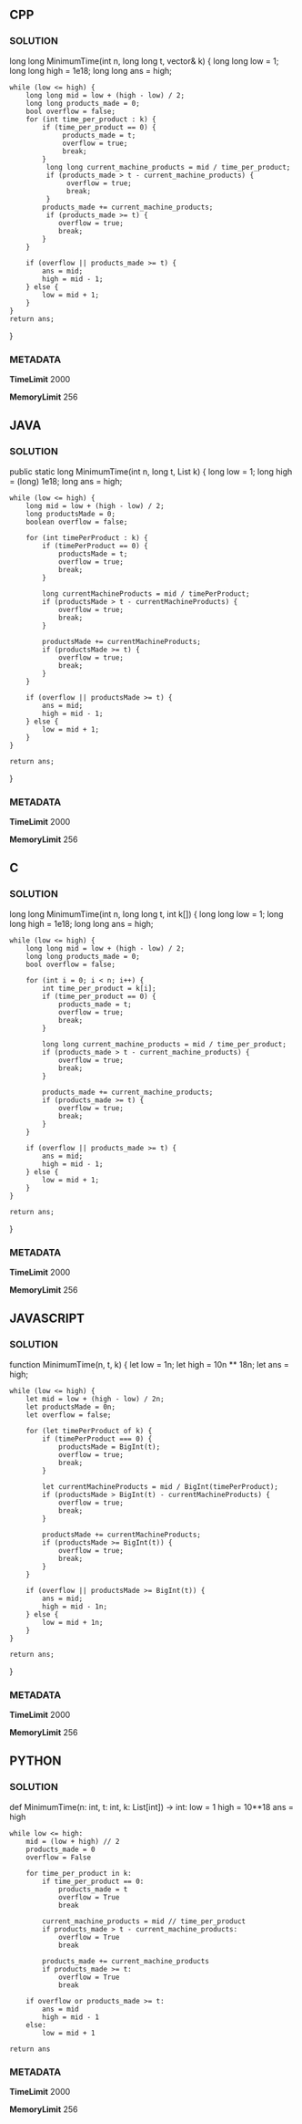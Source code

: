 ## CPP

### SOLUTION

long long MinimumTime(int n, long long t, vector<int>& k) {
    long long low = 1;
    long long high = 1e18;
    long long ans = high;

    while (low <= high) {
        long long mid = low + (high - low) / 2;
        long long products_made = 0;
        bool overflow = false;
        for (int time_per_product : k) {
            if (time_per_product == 0) {
                 products_made = t;
                 overflow = true;
                 break;
            }
             long long current_machine_products = mid / time_per_product;
             if (products_made > t - current_machine_products) {
                  overflow = true;
                  break; 
             }
            products_made += current_machine_products;
             if (products_made >= t) {
                overflow = true; 
                break;
            }
        }

        if (overflow || products_made >= t) {
            ans = mid;
            high = mid - 1;
        } else {
            low = mid + 1;
        }
    }
    return ans;
}


### METADATA

**TimeLimit**
2000

**MemoryLimit**
256

## JAVA

### SOLUTION

public static long MinimumTime(int n, long t, List<Integer> k) {
    long low = 1;
    long high = (long) 1e18;
    long ans = high;

    while (low <= high) {
        long mid = low + (high - low) / 2;
        long productsMade = 0;
        boolean overflow = false;

        for (int timePerProduct : k) {
            if (timePerProduct == 0) {
                productsMade = t;
                overflow = true;
                break;
            }

            long currentMachineProducts = mid / timePerProduct;
            if (productsMade > t - currentMachineProducts) {
                overflow = true;
                break;
            }

            productsMade += currentMachineProducts;
            if (productsMade >= t) {
                overflow = true;
                break;
            }
        }

        if (overflow || productsMade >= t) {
            ans = mid;
            high = mid - 1;
        } else {
            low = mid + 1;
        }
    }

    return ans;
}

### METADATA

**TimeLimit**
2000

**MemoryLimit**
256

## C

### SOLUTION


long long MinimumTime(int n, long long t, int k[]) {
    long long low = 1;
    long long high = 1e18;
    long long ans = high;

    while (low <= high) {
        long long mid = low + (high - low) / 2;
        long long products_made = 0;
        bool overflow = false;

        for (int i = 0; i < n; i++) {
            int time_per_product = k[i];
            if (time_per_product == 0) {
                products_made = t;
                overflow = true;
                break;
            }

            long long current_machine_products = mid / time_per_product;
            if (products_made > t - current_machine_products) {
                overflow = true;
                break;
            }

            products_made += current_machine_products;
            if (products_made >= t) {
                overflow = true;
                break;
            }
        }

        if (overflow || products_made >= t) {
            ans = mid;
            high = mid - 1;
        } else {
            low = mid + 1;
        }
    }

    return ans;
}

### METADATA

**TimeLimit**
2000

**MemoryLimit**
256

## JAVASCRIPT

### SOLUTION

function MinimumTime(n, t, k) {
    let low = 1n;
    let high = 10n ** 18n;
    let ans = high;

    while (low <= high) {
        let mid = low + (high - low) / 2n;
        let productsMade = 0n;
        let overflow = false;

        for (let timePerProduct of k) {
            if (timePerProduct === 0) {
                productsMade = BigInt(t);
                overflow = true;
                break;
            }

            let currentMachineProducts = mid / BigInt(timePerProduct);
            if (productsMade > BigInt(t) - currentMachineProducts) {
                overflow = true;
                break;
            }

            productsMade += currentMachineProducts;
            if (productsMade >= BigInt(t)) {
                overflow = true;
                break;
            }
        }

        if (overflow || productsMade >= BigInt(t)) {
            ans = mid;
            high = mid - 1n;
        } else {
            low = mid + 1n;
        }
    }

    return ans;
}

### METADATA

**TimeLimit**
2000

**MemoryLimit**
256

## PYTHON

### SOLUTION

def MinimumTime(n: int, t: int, k: List[int]) -> int:
    low = 1
    high = 10**18
    ans = high

    while low <= high:
        mid = (low + high) // 2
        products_made = 0
        overflow = False

        for time_per_product in k:
            if time_per_product == 0:
                products_made = t
                overflow = True
                break

            current_machine_products = mid // time_per_product
            if products_made > t - current_machine_products:
                overflow = True
                break

            products_made += current_machine_products
            if products_made >= t:
                overflow = True
                break

        if overflow or products_made >= t:
            ans = mid
            high = mid - 1
        else:
            low = mid + 1

    return ans

### METADATA

**TimeLimit**
2000

**MemoryLimit**
256
